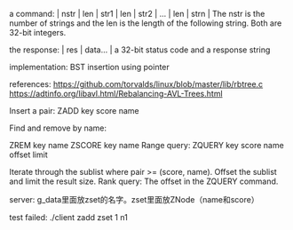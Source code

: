 a command: | nstr | len | str1 | len | str2 | ... | len | strn |
The nstr is the number of strings and the len is the length of the following string. Both are 32-bit integers.

the response: | res | data... |
a 32-bit status code and a response string 

implementation:
BST insertion using pointer

references:
https://github.com/torvalds/linux/blob/master/lib/rbtree.c
https://adtinfo.org/libavl.html/Rebalancing-AVL-Trees.html

Insert a pair: ZADD key score name

Find and remove by name:

ZREM key name
ZSCORE key name
Range query: ZQUERY key score name offset limit

Iterate through the sublist where pair >= (score, name).
Offset the sublist and limit the result size.
Rank query: The offset in the ZQUERY command.

server: g_data里面放zset的名字。zset里面放ZNode（name和score）

test failed:
./client zadd zset 1 n1